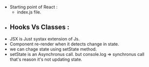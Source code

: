 - Starting point of React : 
    - index.js file.
- Hooks Vs Classes :
    - 
- JSX is Just systax extension of Js.
- Component re-render when it detects change in state.
- we can chage state using setState method.
- setState is an Asynchronus call. but console.log => synchronus call that's reason it's not updating state.
